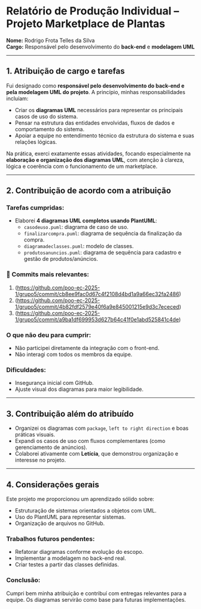# Relatório de Produção Individual – Projeto Marketplace de Plantas

**Nome:** Rodrigo Frota Telles da Silva  
**Cargo:** Responsável pelo desenvolvimento do **back-end** e **modelagem UML**  

---

## 1. Atribuição de cargo e tarefas

Fui designado como **responsável pelo desenvolvimento do back-end e pela modelagem UML do projeto**. A princípio, minhas responsabilidades incluíam:

- Criar os **diagramas UML** necessários para representar os principais casos de uso do sistema.
- Pensar na estrutura das entidades envolvidas, fluxos de dados e comportamento do sistema.
- Apoiar a equipe no entendimento técnico da estrutura do sistema e suas relações lógicas.

Na prática, exerci exatamente essas atividades, focando especialmente na **elaboração e organização dos diagramas UML**, com atenção à clareza, lógica e coerência com o funcionamento de um marketplace.

---

## 2. Contribuição de acordo com a atribuição

### Tarefas cumpridas:
- Elaborei **4 diagramas UML completos usando PlantUML**:
  - `casodeuso.puml`: diagrama de caso de uso.
  - `finalizarcompra.puml`: diagrama de sequência da finalização da compra.
  - `diagramadeclasses.puml`: modelo de classes.
  - `produtosanuncios.puml`: diagrama de sequência para cadastro e gestão de produtos/anúncios.

### 🔧 Commits mais relevantes:
1. (https://github.com/poo-ec-2025-1/grupo5/commit/cb8ee9fac0d67c4f2108d4bd1a9a66ec32fa2486)
2. (https://github.com/poo-ec-2025-1/grupo5/commit/4b82fdf2579e40f6a9e845001215e9d3c7ececed)
3. (https://github.com/poo-ec-2025-1/grupo5/commit/a9ba1df699953d627b64c41f0e1abd525841c4de)


### O que não deu para cumprir:
- Não participei diretamente da integração com o front-end.
- Não interagi com todos os membros da equipe.

### Dificuldades:
- Insegurança inicial com GitHub.
- Ajuste visual dos diagramas para maior legibilidade.

---

## 3. Contribuição além do atribuído

- Organizei os diagramas com `package`, `left to right direction` e boas práticas visuais.
- Expandi os casos de uso com fluxos complementares (como gerenciamento de anúncios).
- Colaborei ativamente com **Letícia**, que demonstrou organização e interesse no projeto.

---

## 4. Considerações gerais

Este projeto me proporcionou um aprendizado sólido sobre:

- Estruturação de sistemas orientados a objetos com UML.
- Uso do PlantUML para representar sistemas.
- Organização de arquivos no GitHub.

### Trabalhos futuros pendentes:
- Refatorar diagramas conforme evolução do escopo.
- Implementar a modelagem no back-end real.
- Criar testes a partir das classes definidas.

### Conclusão:
Cumpri bem minha atribuição e contribuí com entregas relevantes para a equipe. Os diagramas servirão como base para futuras implementações.
